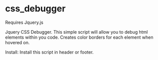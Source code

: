 css_debugger
============
Requires Jquery.js

Jquery CSS Debugger. This simple script will allow you to debug html elements within you code. Creates color borders for each element when hovered on.

Install: Install this script in header or footer.

